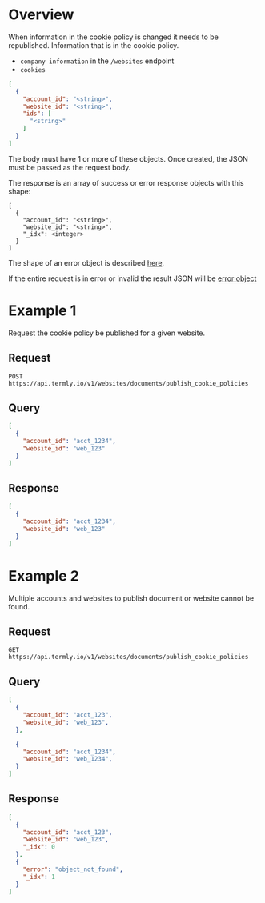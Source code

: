 # Overview

When information in the cookie policy is changed it needs to be republished.  Information that is in the cookie policy.

* `company information` in the `/websites` endpoint
* `cookies`

```JSON
[
  {
    "account_id": "<string>",
    "website_id": "<string>",
    "ids": [
      "<string>"
    ]
  }
]
```

The body must have 1 or more of these objects.  Once created, the JSON must be passed as the request body.

The response is an array of success or error response objects with this shape:

```
[
  {
    "account_id": "<string>",
    "website_id": "<string>",
    "_idx": <integer>
  }
]
```

The shape of an error object is described [here](../error_object.md#post-put-delete-error-object).

If the entire request is in error or invalid the result JSON will be [error object](../error_object.md#universal-errors)


# Example 1

Request the cookie policy be published for a given website.

## Request

```
POST https://api.termly.io/v1/websites/documents/publish_cookie_policies
``` 

## Query

```JSON
[
  {
    "account_id": "acct_1234",
    "website_id": "web_123"
  }
]
```

## Response

```JSON
[
  {
    "account_id": "acct_1234",
    "website_id": "web_123"
  }
]
```

# Example 2

Multiple accounts and websites to publish document or website cannot be found.

## Request

```
GET https://api.termly.io/v1/websites/documents/publish_cookie_policies
``` 

## Query

```JSON
[
  {
    "account_id": "acct_123",
    "website_id": "web_123",
  },

  {
    "account_id": "acct_1234",
    "website_id": "web_1234",
  }
]
```

## Response

```JSON
[
  {
    "account_id": "acct_123",
    "website_id": "web_123",
    "_idx": 0
  },
  {
    "error": "object_not_found",
    "_idx": 1
  }
]
```